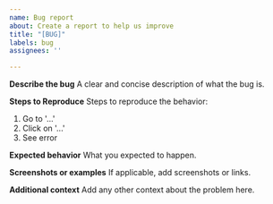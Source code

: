 ```yaml
---
name: Bug report
about: Create a report to help us improve
title: "[BUG]"
labels: bug
assignees: ''

---
```


**Describe the bug**
A clear and concise description of what the bug is.

**Steps to Reproduce**
Steps to reproduce the behavior:
1. Go to '...'
2. Click on '...'
3. See error

**Expected behavior**
What you expected to happen.

**Screenshots or examples**
If applicable, add screenshots or links.

**Additional context**
Add any other context about the problem here.
